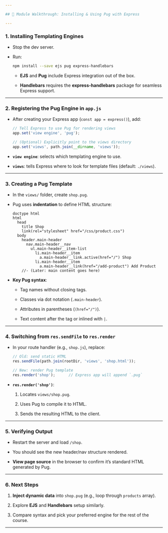 ```yaml
---

## 📌 Module Walkthrough: Installing & Using Pug with Express

---
```


### 1. Installing Templating Engines

- Stop the dev server.
    
- Run:
    
    ```bash
    npm install --save ejs pug express-handlebars
    ```
    
    - **EJS** and **Pug** include Express integration out of the box.
        
    - **Handlebars** requires the **express-handlebars** package for seamless Express support.
        

---

### 2. Registering the Pug Engine in `app.js`

- After creating your Express app (`const app = express()`), add:
    
    ```js
    // Tell Express to use Pug for rendering views
    app.set('view engine', 'pug');
    
    // (Optional) Explicitly point to the views directory
    app.set('views', path.join(__dirname, 'views'));
    ```
    
- **`view engine`**: selects which templating engine to use.
    
- **`views`**: tells Express where to look for template files (default: `./views`).
    

---

### 3. Creating a Pug Template

- In the `views/` folder, create `shop.pug`.
    
- Pug uses **indentation** to define HTML structure:
    
    ```pug
    doctype html
    html
      head
        title Shop
        link(rel="stylesheet" href="/css/product.css")
      body
        header.main-header
          nav.main-header__nav
            ul.main-header__item-list
              li.main-header__item
                a.main-header__link.active(href="/") Shop
              li.main-header__item
                a.main-header__link(href="/add-product") Add Product
        //- (Later: main content goes here)
    ```
    
- **Key Pug syntax**:
    
    - Tag names without closing tags.
        
    - Classes via dot notation (`.main-header`).
        
    - Attributes in parentheses (`(href="/")`).
        
    - Text content after the tag or inlined with `|`.
        

---

### 4. Switching from `res.sendFile` to `res.render`

- In your route handler (e.g., `shop.js`), replace:
    
    ```js
    // Old: send static HTML
    res.sendFile(path.join(rootDir, 'views', 'shop.html'));
    
    // New: render Pug template
    res.render('shop');      // Express app will append `.pug`
    ```
    
- **`res.render('shop')`**:
    
    1. Locates `views/shop.pug`.
        
    2. Uses Pug to compile it to HTML.
        
    3. Sends the resulting HTML to the client.
        

---

### 5. Verifying Output

- Restart the server and load `/shop`.
    
- You should see the new header/nav structure rendered.
    
- **View page source** in the browser to confirm it’s standard HTML generated by Pug.
    

---

### 6. Next Steps

1. **Inject dynamic data** into `shop.pug` (e.g., loop through `products` array).
    
2. Explore **EJS** and **Handlebars** setup similarly.
    
3. Compare syntax and pick your preferred engine for the rest of the course.
    

---

